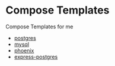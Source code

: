 # Compose Templates

Compose Templates for me

- [postgres](https://github.com/SongCastle/compose-templates/tree/main/postgres)
- [mysql](https://github.com/SongCastle/compose-templates/tree/main/mysql)
- [phoenix](https://github.com/SongCastle/compose-templates/tree/main/phoenix)
- [express-postgres](https://github.com/SongCastle/compose-templates/tree/main/express-postgres)
